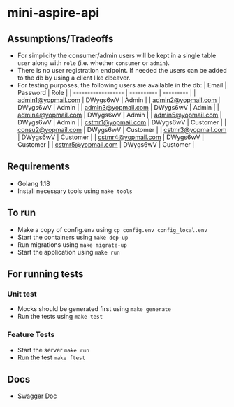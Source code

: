 # mini-aspire-api

## Assumptions/Tradeoffs
- For simplicity the consumer/admin users will be kept in a single table `user` along with `role` (i.e. whether `consumer` or `admin`).
- There is no user registration endpoint. If needed the users can be added to the db by using a client like dbeaver.
- For testing purposes, the following users are available in the db:
    | Email              | Password   | Role      |
    | ------------------ | ---------- | --------- |
    | admin1@yopmail.com | DWygs6wV   | Admin     |
    | admin2@yopmail.com | DWygs6wV   | Admin     |
    | admin3@yopmail.com | DWygs6wV   | Admin     |
    | admin4@yopmail.com | DWygs6wV   | Admin     |
    | admin5@yopmail.com | DWygs6wV   | Admin     |
    | cstmr1@yopmail.com | DWygs6wV   | Customer  |
    | consu2@yopmail.com | DWygs6wV   | Customer  |
    | cstmr3@yopmail.com | DWygs6wV   | Customer  |
    | cstmr4@yopmail.com | DWygs6wV   | Customer  |
    | cstmr5@yopmail.com | DWygs6wV   | Customer  |

## Requirements
- Golang 1.18
- Install necessary tools using `make tools`
## To run
 - Make a copy of config.env using `cp config.env config_local.env`
 - Start the containers using `make dep-up`
 - Run migrations using `make migrate-up`
 - Start the application using `make run`

## For running tests
### Unit test
- Mocks should be generated first using `make generate`
- Run the tests using `make test`
### Feature Tests
- Start the server `make run`
- Run the test `make ftest`

## Docs
- [Swagger Doc](http://localhost:8080/docs)
